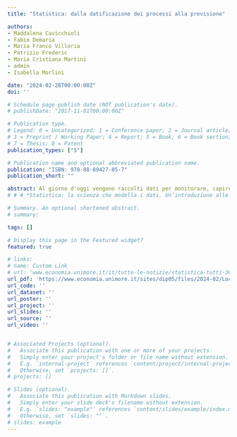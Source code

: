 ```yaml
---
title: "Statistica: dalla datificazione dei processi alla previsione"

authors:
- Maddalena Cavicchioli
- Fabio Demaria
- Maria Franco Villoria
- Patrizio Frederic
- Maria Cristiana Martini
- admin
- Isabella Morlini

date: "2024-02-28T00:00:00Z"
doi: ''

# Schedule page publish date (NOT publication's date).
# publishDate: "2017-11-01T00:00:00Z"

# Publication type.
# Legend: 0 = Uncategorized; 1 = Conference paper; 2 = Journal article;
# 3 = Preprint / Working Paper; 4 = Report; 5 = Book; 6 = Book section;
# 7 = Thesis; 8 = Patent
publication_types: ["5"]

# Publication name and optional abbreviated publication name.
publication: "ISBN: 978-88-89427-05-7"
publication_short: ""

abstract: Al giorno d'oggi vengono raccolti dati per monitorare, capire e prendere decisioni riguardo diversi ambiti della vita sociale (salute, alimentazione, crescita e distribuzione della ricchezza, violenza, diritti, guerre, cultura, consumo di energia, istruzione, cambiamento climatico, etc.). Dati e informazioni vengono continuamente trasmessi a tutti noi attraverso i media, ad esempio, l'efficacia di un vaccino, i tassi di disoccupazione, la prevalenza di una certa malattia, il rischio di inondazioni, etc. La scienza che è alla base dell’analisi dei dati e che quindi trasforma i dati in informazioni è la Statistica. Diventa quindi fondamentale per tutti noi avere delle conoscenze di base di Statistica, per potere capire al meglio il mondo in cui viviamo. Per far comprendere al meglio la Statistica docenti di Statistica di UNIMORE hanno organizzato due giornate (a Modena e Reggio Emilia) aperte al pubblico ed in particolare agli insegnanti e studenti delle scuole secondarie. In queste giornate i docenti spiegheranno i processi e le metodologie dietro lo studio statistico di un fenomeno qualsiasi, partendo dalla datificazione dei processi, ovvero come aspetti della nostra esistenza e delle nostre azioni vengono trasformati in dati, la raccolta e l’analisi dei dati ed infine la previsione per la presa di decisioni. Agli assistenti verrà consegnata una pubblicazione divulgativa che riprenderà i punti principali trattati durante la giornata. Tale iniziativa è parte di un progetto di Public Engagement promosso dall'Università di Modena e Reggio Emilia (UNIMORE) ed è legata a due precedenti attività che hanno visto la pubblicazione di due volumi dai titoli 'Che cos'è la statistica? Una prima introduzione alla scienza dei dati' e 
# # # *Statistica: la scienza che modella i dati. Un’introduzione alle diverse tipologie di dati*.

# Summary. An optional shortened abstract.
# summary: 

tags: []

# Display this page in the Featured widget?
featured: true

# links:
# name: Custom Link
# url: 'www.economia.unimore.it/it/tutte-le-notizie/statistica-tutti-30'
url_pdf: 'https://www.economia.unimore.it/sites/dip05/files/2024-02/Locandina%20Statistica%20per%20tutti%20-%20Fase%203.pdf'
url_code: ''
url_dataset: ''
url_poster: ''
url_project: ''
url_slides: ''
url_source: ''
url_video: ''


# Associated Projects (optional).
#   Associate this publication with one or more of your projects.
#   Simply enter your project's folder or file name without extension.
#   E.g. `internal-project` references `content/project/internal-project/index.md`.
#   Otherwise, set `projects: []`.
# projects: []

# Slides (optional).
#   Associate this publication with Markdown slides.
#   Simply enter your slide deck's filename without extension.
#   E.g. `slides: "example"` references `content/slides/example/index.md`.
#   Otherwise, set `slides: ""`.
# slides: example
---
```

